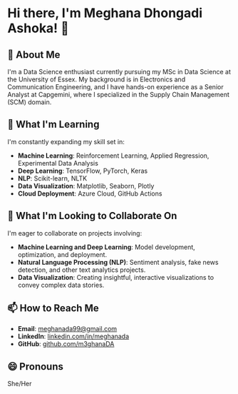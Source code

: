 # Hi there, I'm Meghana Dhongadi Ashoka! 👋

## 👀 About Me
I'm a Data Science enthusiast currently pursuing my MSc in Data Science at the University of Essex. My background is in Electronics and Communication Engineering, and I have hands-on experience as a Senior Analyst at Capgemini, where I specialized in the Supply Chain Management (SCM) domain.

## 🌱 What I'm Learning
I'm constantly expanding my skill set in:
- **Machine Learning**: Reinforcement Learning, Applied Regression, Experimental Data Analysis
- **Deep Learning**: TensorFlow, PyTorch, Keras
- **NLP**: Scikit-learn, NLTK
- **Data Visualization**: Matplotlib, Seaborn, Plotly
- **Cloud Deployment**: Azure Cloud, GitHub Actions

## 💞️ What I'm Looking to Collaborate On
I'm eager to collaborate on projects involving:
- **Machine Learning and Deep Learning**: Model development, optimization, and deployment.
- **Natural Language Processing (NLP)**: Sentiment analysis, fake news detection, and other text analytics projects.
- **Data Visualization**: Creating insightful, interactive visualizations to convey complex data stories.

## 📫 How to Reach Me
- **Email**: meghanada99@gmail.com
- **LinkedIn**: [linkedin.com/in/meghanada](https://www.linkedin.com/in/meghanada/)
- **GitHub**: [github.com/m3ghanaDA](https://github.com/m3ghanaDA)

## 😄 Pronouns
She/Her


<!---
m3ghanaDA/m3ghanaDA is a ✨ special ✨ repository because its `README.md` (this file) appears on your GitHub profile.
You can click the Preview link to take a look at your changes.
--->
